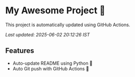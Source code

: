 # My Awesome Project 🚀

This project is automatically updated using GitHub Actions.

_Last updated: 2025-06-02 20:12:26 IST_

## Features
- Auto-update README using Python 🐍
- Auto Git push with GitHub Actions 🤖
